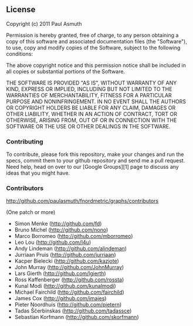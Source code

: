 License
-------

Copyright (c) 2011 Paul Asmuth

Permission is hereby granted, free of charge, to any person obtaining
a copy of this software and associated documentation files (the
"Software"), to use, copy and modify copies of the Software, subject 
to the following conditions:

The above copyright notice and this permission notice shall be
included in all copies or substantial portions of the Software.

THE SOFTWARE IS PROVIDED "AS IS", WITHOUT WARRANTY OF ANY KIND,
EXPRESS OR IMPLIED, INCLUDING BUT NOT LIMITED TO THE WARRANTIES OF
MERCHANTABILITY, FITNESS FOR A PARTICULAR PURPOSE AND
NONINFRINGEMENT. IN NO EVENT SHALL THE AUTHORS OR COPYRIGHT HOLDERS BE
LIABLE FOR ANY CLAIM, DAMAGES OR OTHER LIABILITY, WHETHER IN AN ACTION
OF CONTRACT, TORT OR OTHERWISE, ARISING FROM, OUT OF OR IN CONNECTION
WITH THE SOFTWARE OR THE USE OR OTHER DEALINGS IN THE SOFTWARE.


### Contributing

To contribute, please fork this repository, make your changes and run the 
specs, commit them to your github repository and send me a pull request.
Need help, head on over to our [Google Groups][1]  page to discuss any ideas
that you might have.


### Contributors

http://github.com/paulasmuth/fnordmetric/graphs/contributors

(One patch or more)

+ Simon Menke (http://github.com/fd)
+ Bruno Michel (http://github.com/nono)
+ Marco Borromeo (http://github.com/mborromeo)
+ Leo Lou (http://github.com/l4u)
+ Andy Lindeman (http://github.com/alindeman)
+ Jurriaan Pruis (http://github.com/jurriaan)
+ Kacper Bielecki (http://github.com/kazjote)
+ John Murray (http://github.com/JohnMurray)
+ Lars Gierth (http://github.com/lgierth)
+ Ross Kaffenberger (http://github.com/rossta)
+ Kunal Modi (http://github.com/kunalmodi)
+ Michael Fairchild (http://github.com/fairchild)
+ James Cox (http://github.com/imajes)
+ Pieter Noordhuis (http://github.com/pietern)
+ Tadas Ščerbinskas (http://github.com/tadassce)
+ Sebastian Korfmann (http://github.com/skorfmann)
